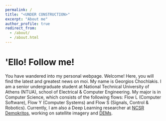 ```yaml
---
permalink: /
title: "<UNDER CONSTRUCTION>"
excerpt: "About me"
author_profile: true
redirect_from: 
  - /about/
  - /about.html
---
```

'Ello! Follow me!
=======
You have wandered into my personal webpage. Welcome! Here, you will find the latest and greatest news on moi. My name is Georgios Chochlakis. I am a senior undergraduate student at National Technical University of Athens (NTUA), school of Electrical & Computer Engineering. My major is in Computer Science, which consists of the following flows: Flow L (Computer Software), Flow Y (Computer Systems) and Flow S (Signals, Control & Robotics). Currently, I am also a Deep Learning researcher at [NCSR Demokritos](https://www.iit.demokritos.gr/), working on satellite imagery and [DEMs](https://en.wikipedia.org/wiki/Digital_elevation_model).
